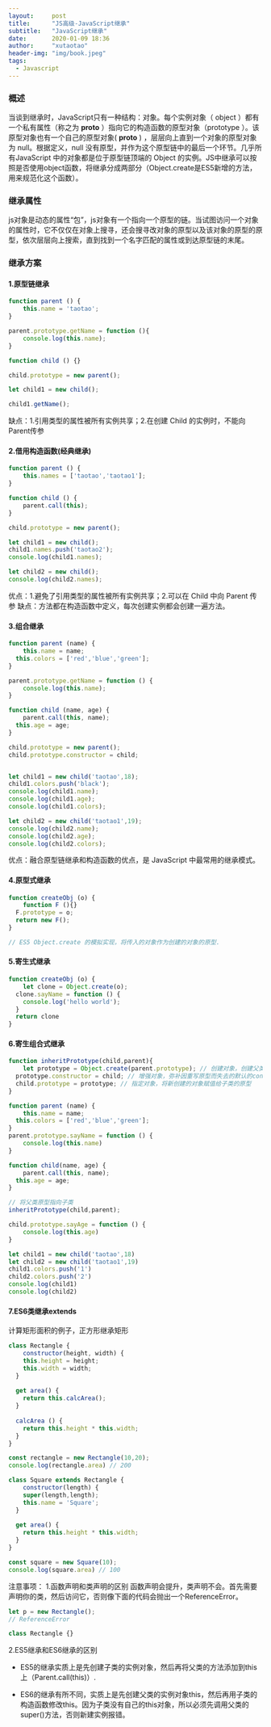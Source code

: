 ```yaml
---
layout:     post
title:      "JS高级-JavaScript继承"
subtitle:   "JavaScript继承"
date:       2020-01-09 18:36
author:     "xutaotao"
header-img: "img/book.jpeg"
tags:
  - Javascript
---
```



### 概述
当谈到继承时，JavaScript只有一种结构：对象。每个实例对象（ object ）都有一个私有属性（称之为 __proto__ ）指向它的构造函数的原型对象（prototype ）。该原型对象也有一个自己的原型对象( __proto__ ) ，层层向上直到一个对象的原型对象为 null。根据定义，null 没有原型，并作为这个原型链中的最后一个环节。几乎所有JavaScript 中的对象都是位于原型链顶端的 Object 的实例。JS中继承可以按照是否使用object函数，将继承分成两部分（Object.create是ES5新增的方法，用来规范化这个函数）。

### 继承属性
js对象是动态的属性“包”，js对象有一个指向一个原型的链。当试图访问一个对象的属性时，它不仅仅在对象上搜寻，还会搜寻改对象的原型以及该对象的原型的原型，依次层层向上搜索，直到找到一个名字匹配的属性或到达原型链的末尾。
### 继承方案
#### 1.原型链继承
```javascript
function parent () {
	this.name = 'taotao';
}

parent.prototype.getName = function (){
	console.log(this.name);
}

function child () {}

child.prototype = new parent();

let child1 = new child();

child1.getName();
```
缺点：1.引用类型的属性被所有实例共享；2.在创建 Child 的实例时，不能向Parent传参

#### 2.借用构造函数(经典继承)
```javascript
function parent () {
	this.names = ['taotao','taotao1'];
}

function child () {
	parent.call(this);
}

child.prototype = new parent();

let child1 = new child();
child1.names.push('taotao2');
console.log(child1.names);

let child2 = new child();
console.log(child2.names);
```
优点：1.避免了引用类型的属性被所有实例共享；2.可以在 Child 中向 Parent 传参
缺点：方法都在构造函数中定义，每次创建实例都会创建一遍方法。

#### 3.组合继承
```javascript
function parent (name) {
	this.name = name;
  this.colors = ['red','blue','green'];
}

parent.prototype.getName = function () {
	console.log(this.name);
}

function child (name, age) {
	parent.call(this, name);
  this.age = age;
}

child.prototype = new parent();
child.prototype.constructor = child;


let child1 = new child('taotao',18);
child1.colors.push('black');
console.log(child1.name);
console.log(child1.age);
console.log(child1.colors);

let child2 = new child('taotao1',19);
console.log(child2.name);
console.log(child2.age);
console.log(child2.colors);
```
优点：融合原型链继承和构造函数的优点，是 JavaScript 中最常用的继承模式。

#### 4.原型式继承
```javascript
function createObj (o) {
	function F (){}
  F.prototype = o;
  return new F();
}

// ES5 Object.create 的模拟实现，将传入的对象作为创建的对象的原型.
```

#### 5.寄生式继承
```javascript
function createObj (o) {
	let clone = Object.create(o);
  clone.sayName = function () {
  	console.log('hello world');
  }
  return clone
}
```

#### 6.寄生组合式继承

```javascript
function inheritPrototype(child,parent){
	let prototype = Object.create(parent.prototype); // 创建对象，创建父类原型的副本
  prototype.constructor = child; // 增强对象，弥补因重写原型而失去的默认的constructor 属性
  child.prototype = prototype; // 指定对象，将新创建的对象赋值给子类的原型
}

function parent (name) {
	this.name = name;
  this.colors = ['red','blue','green'];
}
parent.prototype.sayName = function () {
	console.log(this.name)
}

function child(name, age) {
	parent.call(this, name);
  this.age = age;
}

// 将父类原型指向子类
inheritPrototype(child,parent);

child.prototype.sayAge = function () {
	console.log(this.age)
}

let child1 = new child('taotao',18)
let child2 = new child('taotao1',19)
child1.colors.push('1')
child2.colors.push('2')
console.log(child1)
console.log(child2)
```

#### 7.ES6类继承extends
计算矩形面积的例子，正方形继承矩形
```javascript
class Rectangle {
	constructor(height, width) {
  	this.height = height;
    this.width = width;
  }
  
  get area() {
  	return this.calcArea();
  }
  
  calcArea () {
  	return this.height * this.width;
  }
}

const rectangle = new Rectangle(10,20);
console.log(rectangle.area) // 200

class Square extends Rectangle {
	constructor(length) {
  	super(length,length);
    this.name = 'Square';
  }
  
  get area() {
  	return this.height * this.width;
  }
}

const square = new Square(10);
console.log(square.area) // 100
```


注意事项：
1.函数声明和类声明的区别
函数声明会提升，类声明不会。首先需要声明你的类，然后访问它，否则像下面的代码会抛出一个ReferenceError。

```javascript
let p = new Rectangle(); 
// ReferenceError

class Rectangle {}
```
2.ES5继承和ES6继承的区别

- ES5的继承实质上是先创建子类的实例对象，然后再将父类的方法添加到this上（Parent.call(this)）.

- ES6的继承有所不同，实质上是先创建父类的实例对象this，然后再用子类的构造函数修改this。因为子类没有自己的this对象，所以必须先调用父类的super()方法，否则新建实例报错。

